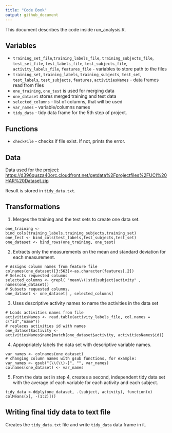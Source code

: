 ```yaml
---
title: "Code Book"
output: github_document
---
```


This document describes the code inside run_analysis.R.

## Variables

* `training_set_file`,`training_labels_file`, `training_subjects_file`, `test_set_file`, `test_labels_file`, `test_subjects_file`, `activity_labels_file`, `features_file` - variables to store path to the files
* `training_set`, `training_labels`, `training_subjects`, `test_set`, `test_labels`, `test_subjects`, `features`, `activitiesNames` - data frames read from files
* `one_training`, `one_test` is used for merging data
* `one_dataset` stores merged training and test data
* `selected_columns` - list of columns, that will be used
* `var_names` - variable/columns names
* `tidy_data` - tidy data frame for the 5th step of project.

## Functions

* `checkFile` - checks if file exist. If not, prints the error.

## Data

Data used for the project:
https://d396qusza40orc.cloudfront.net/getdata%2Fprojectfiles%2FUCI%20HAR%20Dataset.zip

Result is stored in `tidy_data.txt`.


## Transformations

1. Merges the training and the test sets to create one data set.
```
one_training <- bind_cols(training_labels,training_subjects,training_set)
one_test <- bind_cols(test_labels,test_subjects,test_set)
one_dataset <- bind_rows(one_training, one_test)
```

2. Extracts only the measurements on the mean and standard deviation for each measurement.
```
# Assigns column names from feature file
colnames(one_dataset)[3:563]<-as.character(features[,2]) 
# Selects requested columns
selected_columns <- grepl( "mean\\(|std|subject|activity" , names(one_dataset))
# Subsets requested columns.
one_dataset <- one_dataset[ , selected_columns]
```

3. Uses descriptive activity names to name the activities in the data set
```
# Loads activities names from file
activitiesNames <- read.table(activity_labels_file, col.names = c("id","name"))
# replaces activities id with names
one_dataset$activity <- activitiesNames$name[match(one_dataset$activity, activitiesNames$id)]
```
4. Appropriately labels the data set with descriptive variable names.
```
var_names <- colnames(one_dataset)
# changing column names with gsub functions, for example:
var_names <- gsub("[\\(\\)-]", "", var_names)
colnames(one_dataset) <- var_names
```
5. From the data set in step 4, creates a second, independent tidy data set with the average of each variable for each activity and each subject.
```
tidy_data <-ddply(one_dataset, .(subject, activity), function(x) colMeans(x[, -(1:2)]))
```

## Writing final tidy data to text file

Creates the `tidy_data.txt` file and write `tidy_data` data frame in it.
